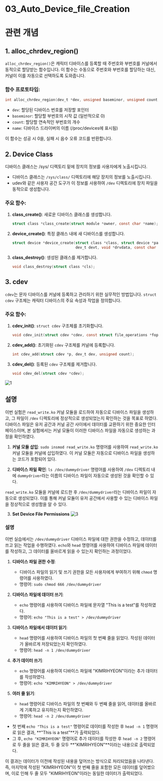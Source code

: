 
# 03_Auto_Device_file_Creation
# 관련 개념

## 1. alloc_chrdev_region()

`alloc_chrdev_region()`은 캐릭터 디바이스를 등록할 때 주번호와 부번호를 커널에서 동적으로 할당받는 함수입니다. 이 함수는 수동으로 주번호와 부번호를 할당하는 대신, 커널이 이를 자동으로 선택하도록 도와줍니다.


### 함수 프로토타입:

```c
int alloc_chrdev_region(dev_t *dev, unsigned baseminor, unsigned count, const char *name);
```

- `dev`: 할당된 디바이스 번호를 저장할 포인터
- `baseminor`: 할당할 부번호의 시작 값 (일반적으로 0)
- `count`: 할당할 연속적인 부번호의 개수
- `name`: 디바이스 드라이버의 이름 (/proc/devices에 표시됨)

이 함수는 성공 시 0을, 실패 시 음수 오류 코드를 반환합니다.

## 2. Device Class

디바이스 클래스는 /sys/ 디렉토리 밑에 장치의 정보를 사용자에게 노출시킵니다.

- 디바이스 클래스는 `/sys/class/` 디렉토리에 해당 장치의 정보를 노출시킵니다.
- udev와 같은 사용자 공간 도구가 이 정보를 사용하여 `/dev` 디렉토리에 장치 파일을 동적으로 생성합니다.

### 주요 함수:

1. **class_create()**: 새로운 디바이스 클래스를 생성합니다.
   ```c
   struct class *class_create(struct module *owner, const char *name);
   ```

2. **device_create()**: 특정 클래스 내에 새 디바이스를 생성합니다.
   ```c
   struct device *device_create(struct class *class, struct device *parent,
                                dev_t devt, void *drvdata, const char *fmt, ...);
   ```

3. **class_destroy()**: 생성된 클래스를 제거합니다.
   ```c
   void class_destroy(struct class *cls);
   ```

## 3. cdev

`cdev`는 문자 디바이스를 커널에 등록하고 관리하기 위한 실무적인 방법입니다. `struct cdev` 구조체는 캐릭터 디바이스의 주요 속성과 작업을 정의합니다.

### 주요 함수:

1. **cdev_init()**: `struct cdev` 구조체를 초기화합니다.
   ```c
   void cdev_init(struct cdev *cdev, const struct file_operations *fops);
   ```

2. **cdev_add()**: 초기화된 `cdev` 구조체를 커널에 등록합니다.
   ```c
   int cdev_add(struct cdev *p, dev_t dev, unsigned count);
   ```

3. **cdev_del()**: 등록된 `cdev` 구조체를 제거합니다.
   ```c
   void cdev_del(struct cdev *cdev);
   ```




![1](https://github.com/dlgus8648/Linux_device_driver/assets/139437162/e1d54135-1c07-43d3-a42e-27c2ed2f7591)
## 설명

이번 실험은 `read_write.ko` 커널 모듈을 로드하여 자동으로 디바이스 파일을 생성하고, 그 파일이 `/dev` 디렉토리에 정상적으로 생성되었는지 확인하는 것을 목표로 하였다. 디바이스 파일은 유저 공간과 커널 공간 사이에서 데이터를 교환하기 위한 중요한 인터페이스이며, 본 실험에서는 커널 모듈이 이러한 디바이스 파일을 자동으로 생성하는 과정을 확인하였다.


1. **커널 모듈 삽입**: `sudo insmod read_write.ko` 명령어를 사용하여 `read_write.ko` 커널 모듈을 커널에 삽입하였다. 이 커널 모듈은 자동으로 디바이스 파일을 생성하는 코드가 포함되어 있다.
   
2. **디바이스 파일 확인**: `ls /dev/dummydriver` 명령어를 사용하여 `/dev` 디렉토리 내에 `dummydriver`라는 이름의 디바이스 파일이 자동으로 생성된 것을 확인할 수 있다.

`read_write.ko` 모듈을 커널에 로드한 후 `/dev/dummydriver`라는 디바이스 파일이 자동으로 생성되었다. 이를 통해 커널 모듈이 유저 공간에서 사용할 수 있는 디바이스 파일을 정상적으로 생성함을 알 수 있다.




3. **Set Device File Permissions**
![3](https://github.com/dlgus8648/Linux_device_driver/assets/139437162/fed19da1-6247-4a11-9bb1-d485eae7e86b)

### 설명

이번 실습에서는 `/dev/dummydriver` 디바이스 파일에 대한 권한을 수정하고, 데이터를 쓰고 읽는 작업을 수행하였다. `echo`와 `head` 명령어를 사용하여 디바이스 파일에 데이터를 작성하고, 그 데이터를 올바르게 읽을 수 있는지 확인하는 과정이었다.

1. **디바이스 파일 권한 수정**: 
   - 디바이스 파일의 읽기 및 쓰기 권한을 모든 사용자에게 부여하기 위해 `chmod` 명령어를 사용하였다.
   - 명령어: `sudo chmod 666 /dev/dummydriver`

2. **디바이스 파일에 데이터 쓰기**:
   - `echo` 명령어를 사용하여 디바이스 파일에 문자열 "This is a test"를 작성하였다.
   - 명령어: `echo "This is a test" > /dev/dummydriver`

3. **디바이스 파일에서 데이터 읽기**:
   - `head` 명령어를 사용하여 디바이스 파일의 첫 번째 줄을 읽었다. 작성된 데이터가 올바르게 저장되었는지 확인하였다.
   - 명령어: `head -n 1 /dev/dummydriver`

4. **추가 데이터 쓰기**:
   - `echo` 명령어를 사용하여 디바이스 파일에 "KIMRIHYEON"이라는 추가 데이터를 작성하였다.
   - 명령어: `echo "KIMRIHYEON" > /dev/dummydriver`

5. **여러 줄 읽기**:
   - `head` 명령어로 디바이스 파일의 첫 번째와 두 번째 줄을 읽어, 데이터를 올바르게 기록하고 유지하는지 확인하였다.
   - 명령어: `head -n 2 /dev/dummydriver`

- 첫 번째 `echo "This is a test"` 명령어로 데이터를 작성한 후 `head -n 1` 명령어로 읽은 결과, **"This is a test"**가 출력되었다.
- 그 후, `echo "KIMRIHYEON"` 명령어로 추가 데이터를 작성한 후 `head -n 2` 명령어로 두 줄을 읽은 결과, 두 줄 모두 **"KIMRIHYEON"**이라는 내용으로 출력되었다.

이 결과는 데이터가 이전에 작성된 내용을 덮어쓰는 방식으로 처리되었음을 나타낸다. 즉, 마지막에 작성된 "KIMRIHYEON"이 첫 번째 줄을 포함한 모든 데이터를 덮어썼으며, 이로 인해 두 줄 모두 "KIMRIHYEON"이라는 동일한 데이터가 출력되었다.


